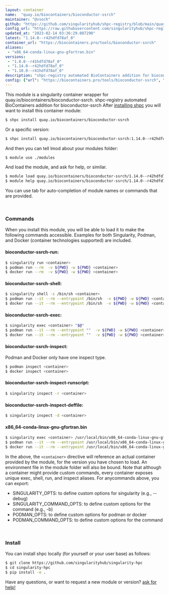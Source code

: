 ```yaml
---
layout: container
name:  "quay.io/biocontainers/bioconductor-ssrch"
maintainer: "@vsoch"
github: "https://github.com/singularityhub/shpc-registry/blob/main/quay.io/biocontainers/bioconductor-ssrch/container.yaml"
config_url: "https://raw.githubusercontent.com/singularityhub/shpc-registry/main/quay.io/biocontainers/bioconductor-ssrch/container.yaml"
updated_at: "2023-02-14 03:36:29.087290"
latest: "1.14.0--r42hdfd78af_0"
container_url: "https://biocontainers.pro/tools/bioconductor-ssrch"
aliases:
 - "x86_64-conda-linux-gnu-gfortran.bin"
versions:
 - "1.8.0--r41hdfd78af_0"
 - "1.14.0--r42hdfd78af_0"
 - "1.10.0--r41hdfd78af_0"
description: "shpc-registry automated BioContainers addition for bioconductor-ssrch"
config: {"url": "https://biocontainers.pro/tools/bioconductor-ssrch", "maintainer": "@vsoch", "description": "shpc-registry automated BioContainers addition for bioconductor-ssrch", "latest": {"1.14.0--r42hdfd78af_0": "sha256:b56ca53ccaaba3b0d860a4b0f7df4db240856e657e11c8f829e457557e43c76c"}, "tags": {"1.8.0--r41hdfd78af_0": "sha256:23de792adb33e1511e209cdd321be43227d5bee5209f336220e80a0799efdc9c", "1.14.0--r42hdfd78af_0": "sha256:b56ca53ccaaba3b0d860a4b0f7df4db240856e657e11c8f829e457557e43c76c", "1.10.0--r41hdfd78af_0": "sha256:53beecdf400679943f0da36fba17735135bd6b421b99b9aff992e55031ab27b2"}, "docker": "quay.io/biocontainers/bioconductor-ssrch", "aliases": {"x86_64-conda-linux-gnu-gfortran.bin": "/usr/local/bin/x86_64-conda-linux-gnu-gfortran.bin"}}
---
```


This module is a singularity container wrapper for quay.io/biocontainers/bioconductor-ssrch.
shpc-registry automated BioContainers addition for bioconductor-ssrch
After [installing shpc](#install) you will want to install this container module:


```bash
$ shpc install quay.io/biocontainers/bioconductor-ssrch
```

Or a specific version:

```bash
$ shpc install quay.io/biocontainers/bioconductor-ssrch:1.14.0--r42hdfd78af_0
```

And then you can tell lmod about your modules folder:

```bash
$ module use ./modules
```

And load the module, and ask for help, or similar.

```bash
$ module load quay.io/biocontainers/bioconductor-ssrch/1.14.0--r42hdfd78af_0
$ module help quay.io/biocontainers/bioconductor-ssrch/1.14.0--r42hdfd78af_0
```

You can use tab for auto-completion of module names or commands that are provided.

<br>

### Commands

When you install this module, you will be able to load it to make the following commands accessible.
Examples for both Singularity, Podman, and Docker (container technologies supported) are included.

#### bioconductor-ssrch-run:

```bash
$ singularity run <container>
$ podman run --rm  -v ${PWD} -w ${PWD} <container>
$ docker run --rm  -v ${PWD} -w ${PWD} <container>
```

#### bioconductor-ssrch-shell:

```bash
$ singularity shell -s /bin/sh <container>
$ podman run --it --rm --entrypoint /bin/sh  -v ${PWD} -w ${PWD} <container>
$ docker run --it --rm --entrypoint /bin/sh  -v ${PWD} -w ${PWD} <container>
```

#### bioconductor-ssrch-exec:

```bash
$ singularity exec <container> "$@"
$ podman run --it --rm --entrypoint ""  -v ${PWD} -w ${PWD} <container> "$@"
$ docker run --it --rm --entrypoint ""  -v ${PWD} -w ${PWD} <container> "$@"
```

#### bioconductor-ssrch-inspect:

Podman and Docker only have one inspect type.

```bash
$ podman inspect <container>
$ docker inspect <container>
```

#### bioconductor-ssrch-inspect-runscript:

```bash
$ singularity inspect -r <container>
```

#### bioconductor-ssrch-inspect-deffile:

```bash
$ singularity inspect -d <container>
```


#### x86_64-conda-linux-gnu-gfortran.bin

```bash
$ singularity exec <container> /usr/local/bin/x86_64-conda-linux-gnu-gfortran.bin
$ podman run --it --rm --entrypoint /usr/local/bin/x86_64-conda-linux-gnu-gfortran.bin   -v ${PWD} -w ${PWD} <container> -c " $@"
$ docker run --it --rm --entrypoint /usr/local/bin/x86_64-conda-linux-gnu-gfortran.bin   -v ${PWD} -w ${PWD} <container> -c " $@"
```



In the above, the `<container>` directive will reference an actual container provided
by the module, for the version you have chosen to load. An environment file in the
module folder will also be bound. Note that although a container
might provide custom commands, every container exposes unique exec, shell, run, and
inspect aliases. For anycommands above, you can export:

 - SINGULARITY_OPTS: to define custom options for singularity (e.g., --debug)
 - SINGULARITY_COMMAND_OPTS: to define custom options for the command (e.g., -b)
 - PODMAN_OPTS: to define custom options for podman or docker
 - PODMAN_COMMAND_OPTS: to define custom options for the command

<br>

### Install

You can install shpc locally (for yourself or your user base) as follows:

```bash
$ git clone https://github.com/singularityhub/singularity-hpc
$ cd singularity-hpc
$ pip install -e .
```

Have any questions, or want to request a new module or version? [ask for help!](https://github.com/singularityhub/singularity-hpc/issues)